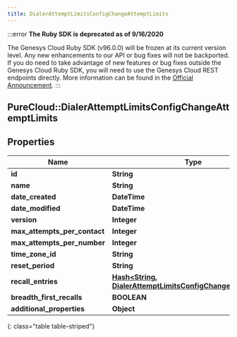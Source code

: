 ```yaml
---
title: DialerAttemptLimitsConfigChangeAttemptLimits
---
```


:::error
**The Ruby SDK is deprecated as of 9/16/2020**

The Genesys Cloud Ruby SDK (v96.0.0) will be frozen at its current version level. Any new enhancements to our API or bug fixes will not be backported. If you do need to take advantage of new features or bug fixes outside the Genesys Cloud Ruby SDK, you will need to use the Genesys Cloud REST endpoints directly. More information can be found in the [Official Announcement](https://developer.mypurecloud.com/forum/t/announcement-genesys-cloud-ruby-sdk-end-of-life/8850).
:::


## PureCloud::DialerAttemptLimitsConfigChangeAttemptLimits

## Properties

|Name | Type | Description | Notes|
|------------ | ------------- | ------------- | -------------|
| **id** | **String** |  | [optional] |
| **name** | **String** |  | [optional] |
| **date_created** | **DateTime** |  | [optional] |
| **date_modified** | **DateTime** |  | [optional] |
| **version** | **Integer** |  | [optional] |
| **max_attempts_per_contact** | **Integer** |  | [optional] |
| **max_attempts_per_number** | **Integer** |  | [optional] |
| **time_zone_id** | **String** |  | [optional] |
| **reset_period** | **String** |  | [optional] |
| **recall_entries** | [**Hash&lt;String, DialerAttemptLimitsConfigChangeRecallEntry&gt;**](DialerAttemptLimitsConfigChangeRecallEntry.html) |  | [optional] |
| **breadth_first_recalls** | **BOOLEAN** |  | [optional] |
| **additional_properties** | **Object** |  | [optional] |
{: class="table table-striped"}


